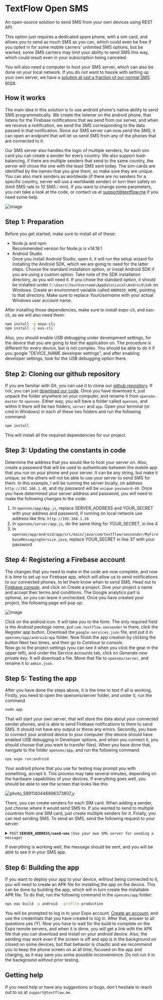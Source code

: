 # TextFlow Open SMS
An open-source solution to send SMS from your own devices using REST API. 

This option just requires a dedicated spare phone, with a sim card, and allows you to send as much SMS as you can, which could even be free if you opted in for some mobile carriers' unlimited SMS options, but be warned, some SMS carriers may limit your ability to send SMS this way, which could result even in your subscription being canceled. 

You will also need a computer to host your SMS server, which can also be done on your local network. If you do not want to hassle with setting up your own server, we have a [solution at just a fraction of our normal SMS price](https://textflow.me/smsgateway). 

## How it works

The main idea in this solution is to use android phone's native ability to send SMS programmatically. We create the listener on the android phone, that listens for the Firebase notifications that we send from our server, and when we receive a notification, we send the SMS corresponding to the data passed in that notification. Since our SMS server can now send the SMS, it can open an endpoint that will let us send SMS from any of the phones that are connected to it.

Our SMS server also handles the logic of multiple senders, for each sim card you can create a sender for every country. We also support load-balancing, if there are multiple senders that send to the same country, the server will chose the one with the least SMS sent today. The sim-cards are identified by the names that you give them, so make sure they are unique. You can also mark senders as worldwide (if there are no senders for a specific country, server will use a worldwide sender) or turn their safety on (limit SMS rate to 10 SMS / min). If you want to change some parameters, you can take a look at the code, or contact us at support@textflow.me if you need some help. 

![image](https://github.com/Skocimis/opensms/assets/24946127/15849bdf-9082-46bf-9778-5f6be3f4f465)

## Step 1: Preparation

Before you get started, make sure to install all of these:

* Node.js and npm <br> Recommended version for Node.js is v14.18.1
* Android Studio<br>Once you install Android Studio, open it, it will run the setup wizard for installing the Android SDK, which we are going to need for the latter steps. Choose the standard installation option, or install Android SDK if you are using a custom option. Take note of the SDK installation directory, as you will need it. If you chose the standard option, it should be installed under `C:\Users\YourUsername\AppData\Local\Android\Sdk` on Windows. Create an environment variable called `ANDROID_HOME`, pointing to that directory. Make sure to replace _YourUsername_ with your actual Windows user account name.

After installing those dependencies, make sure to install expo-cli, and eas-cli, as we will also need them:
```bash
npm install -g expo-cli
npm install -g eas-cli
```

Also, you should enable USB debugging under development settings, for the device that you are going to test the application on. The procedure is different for every device, but is not complex. You should be able to do it if you google "DEVICE_NAME developer settings", and after enabling developer settings, look for the USB debugging option there. 

## Step 2: Cloning our github repository

If you are familiar with Git, you can use it to clone our [github repository](https://github.com/Skocimis/opensms). 
If not, you can just [download our code](https://github.com/Skocimis/opensms/archive/refs/heads/master.zip). Once you have download it, just unpack the folder anywhere on your computer, and rename it from `opensms-master` to `opensms`. 
Either way, you will have a folder called `opensms`, and within it there will be two folders, `server` and `app`. Open your terminal (or cmd in Windows) in each of these two folders and run the following command:
```bash
npm install
```
This will install all the required dependencies for our project.

## Step 3: Updating the constants in code

Determine the address that you would like to host your server on. Also, create a password that will be used to authenticate between the mobile app that you run on your phone and your server. It can be any string, but make it unique, so the others will not be able to use your server to send SMS for them. 
In this example, I will be running the server locally, on address `http://192.168.1.40`, and my password will be `unique-password-49`. 
Once you have determined your server address and password, you will need to make the following changes to the code:
1. In `opensms/app/App.js`, replace SERVER_ADDRESS and YOUR_SECRET with your address and password, if running on local network use address like this: `http://192.168.1.20`
2. In `opensms/server/app.js`, do the same thing for YOUR_SECRET, in line 4
3. In `opensms/app/android/app/src/main/java/com/textflow/smssender/MyFirebaseMessagingService.java`, replace YOUR_SECRET in line 37 with your password

## Step 4: Registering a Firebase account

The changes that you need to make in the code are now complete, and now it is time to set up our Firebase app, which will allow us to send notifications to our connected phones, to let them know when to send SMS. 
Head out to [Firebase console](https://console.firebase.google.com/), and click on Create a project. Give your project a name and accept their terms and conditions. The Google analytics part is optional, so you can leave it unchecked.
Once you have created your project, the following page will pop up:

![image](https://github.com/Skocimis/opensms/assets/24946127/955f94a3-c5a3-4f6a-8f73-ec9d702ff6cf)

Click on the android icon. It will take you to the form. The only required field is the _Android package name_, put `com.textflow.smssender` in there, click the Register app button. Download the `google-services.json` file, and put it in `opensms/app/android/app` folder.
Now finish the app creation by clicking the button Next two times, and then go to _Continue to console_.  
Now go to the project settings (you can see it when you click the gear in the upper left), and under the Service accounts tab, click on _Generate new private key_. It will download a file. Move that file to `opensms/server`, and rename it to `admin.json`. 

## Step 5: Testing the app

After you have done the steps above, it is the time to test if all is working. 
Firstly, you need to open the opensms/server folder, and under it, run the command
```bash
node app
```
That will start your own server, that will store the data about your connected sender phones, and is able to send Firebase notifications to them to send SMS. It should not have any output or throw any errors. 
Secondly, you have to connect your android device to your computer (the device should have enabled USB debugging in Developer options, and when you connect it, you should choose that you want to transfer files). When you have done that, navigate to the folder `opensms/app`, and run the following command:
```bash
npx expo run:android
```
Your android phone that you use for testing may prompt you with something, accept it. This process may take several minutes, depending on the hardware capabilities of your devices. 
If everything goes well, you should be able to see the screen that looks like this

![photo_5891140446896373807_y](https://github.com/Skocimis/opensms/assets/24946127/0ba50311-0132-4d66-9043-6cff66d29ae3)

There, you can create senders for each SIM card. When adding a sender, just choose where it would send SMS to. If you wanted to send to multiple countries from one SIM card, just create multiple senders for it. 
Finally, you can test sending SMS. To send an SMS, send the following request to your server:

<details>
 <summary><code>POST</code> <code><b>SERVER_ADDRESS/send-sms</b></code> <code>(Use your own SMS server for sending a message)</code></summary>

##### Header

> | name         |  type     | data type               | description                                                           |
> |--------------|-----------|-------------------------|-----------------------------------------------------------------------|
> | Content-Type |  required | String                  | Should be `application/json`                                          |

##### Body

> | name         |  type     | data type               | description                                                           |
> |--------------|-----------|-------------------------|-----------------------------------------------------------------------|
> | secret       |  required | String                  | The password that you have created in step 3                          |
> | phone_number |  required | String                  | Recipient phone number, with a country prefix. E.g. `+11234567890`    |
> | text         |  required | String                  | Message body                                                          |

</details>

If everything is working well, the message should be sent, and you will be able to see it in your SMS app. 

## Step 6: Building the app

If you want to deploy your app to your device, without being connected to it, you will need to create an APK file for installing the app on the device. This can be done by building the app, which will in turn create the installable APK file. 
To do that, run the following command in the `opensms/app` folder:
```bash
npx eas build -p android --profile production
```
You will be prompted to log in to your Expo account. [Create an account](https://expo.dev/signup), and use the credentials that you have created to log in. After that, answer to all questions yes (Y). Now you have to wait for the build to complete on the Expo remote servers, and when it is done, you will get a link with the APK file that you can download and install on your android device. 
Also, the sending may work even if the screen is off and app is in the background on closed on some devices, but that behavior is chaotic and we recommend you to keep the phone screen on at all time, focused on the app and charging, as it may save you some possible inconvenience. Do not run it in the background without prior testing. 

## Getting help

If you need help or have any suggestions or bugs, don't hesitate to reach out to us at `support@textflow.me`.
